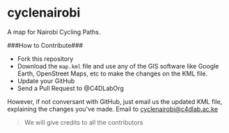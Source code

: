 cyclenairobi
============

A map for Nairobi Cycling Paths.

###How to Contribute###
* Fork this repository
* Download the ```map.kml``` file and use any of the GIS software like Google Earth, OpenStreet Maps, etc to make the changes on the KML file.
* Update your GitHub
* Send a Pull Request to @C4DLabOrg

However, if not conversant with GitHub, just email us the updated KML file, explaining the changes you've made. Email to cyclenairobi@c4dlab.ac.ke

>We will give credits to all the contributors
